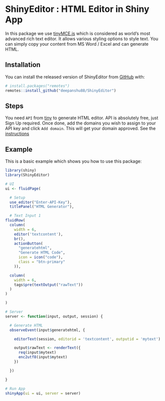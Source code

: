 
<!-- README.md is generated from README.Rmd. Please edit that file -->

# ShinyEditor : HTML Editor in Shiny App

<!-- badges: start -->

<!-- badges: end -->

In this package we use [tinyMCE.js](https://www.tiny.cloud/) which is
considered as world’s most advanced rich text editor. It allows various
styling options to style text. You can simply copy your content from MS
Word / Excel and can generate HTML.

## Installation

You can install the released version of ShinyEditor from
[GitHub](https://github.com/) with:

``` r
# install.packages("remotes")
remotes::install_github("deepanshu88/ShinyEditor")
```

## Steps

You need `API` from [tiny](https://www.tiny.cloud/) to generate HTML
editor. API is absolutely free, just Sign Up required. Once done, add
the domains you wish to assign to your API key and click `Add domain`.
This will get your domain approved. See the
[instructions](https://www.tiny.cloud/blog/how-to-get-tinymce-cloud-up-in-less-than-5-minutes/)

## Example

This is a basic example which shows you how to use this package:

``` r
library(shiny)
library(ShinyEditor)

# UI
ui <- fluidPage(

  # Setup
  use_editor("Enter-API-Key"),
  titlePanel("HTML Generator"),

  # Text Input 1
fluidRow(
  column(
    width = 6,
    editor('textcontent'),
    br(),
    actionButton(
      "generatehtml",
      "Generate HTML Code",
      icon = icon("code"),
      class = "btn-primary"
    )),

  column(
    width = 6,
    tags$pre(textOutput("rawText"))
  )
)

)

# Server
server <- function(input, output, session) {

  # Generate HTML
  observeEvent(input$generatehtml, {

    editorText(session, editorid = 'textcontent', outputid = 'mytext')

    output$rawText <- renderText({
      req(input$mytext)
      enc2utf8(input$mytext)
    })

  })

}

# Run App
shinyApp(ui = ui, server = server)
```
